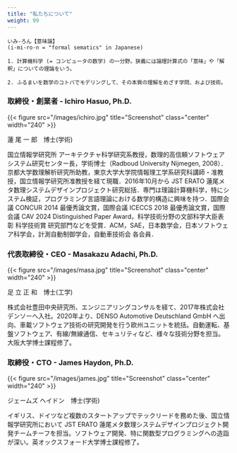 ```yaml
---
title: "私たちについて"
weight: 99
---
```


```Haskel
いみ-ろん【意味論】
(i-mi-ro-n = "formal sematics" in Japanese)

1. 計算機科学 (= コンピュータの数学) の一分野。狭義には論理計算式の「意味」や「解釈」についての理論をいう。

2. ふるまいを数学のコトバでモデリングして、その本質の理解をめざす学問、および技術。
```

### 取締役・創業者 - Ichiro Hasuo, Ph.D.

{{< figure src="/images/ichiro.jpg" title="Screenshot" class="center" width="240" >}}

蓮 尾 一 郎　博士(学術)

国立情報学研究所 アーキテクチャ科学研究系教授，数理的高信頼ソフトウェアシステム研究センター長，学術博士（Radboud University Nijmegen, 2008）．京都大学数理解析研究所助教，東京大学大学院情報理工学系研究科講師・准教授，国立情報学研究所准教授を経て現職．2016年10月から JST ERATO 蓮尾メタ数理システムデザインプロジェクト研究総括．専門は理論計算機科学，特にシステム検証，プログラミング言語理論における数学的構造に興味を持つ．国際会議 CONCUR 2014 最優秀論文賞，国際会議 ICECCS 2018 最優秀論文賞，国際会議 CAV 2024 Distinguished Paper Award，科学技術分野の文部科学大臣表彰 科学技術賞 研究部門などを受賞．ACM，SAE，日本数学会，日本ソフトウェア科学会，計測自動制御学会，自動車技術会 各会員．

### 代表取締役・CEO - Masakazu Adachi, Ph.D.

{{< figure src="/images/masa.jpg" title="Screenshot" class="center" width="240" >}}

足 立 正 和　博士(工学)

株式会社豊田中央研究所、エンジニアリングコンサルを経て、2017年株式会社デンソーへ入社。2020年より、DENSO Automotive Deutschland GmbH へ出向、車載ソフトウェア技術の研究開発を行う欧州ユニットを統括。自動運転、基盤ソフトウェア、有線/無線通信、セキュリティなど、様々な技術分野を担当。大阪大学博士課程修了。

### 取締役・CTO - James Haydon, Ph.D.

{{< figure src="/images/james.jpg" title="Screenshot" class="center" width="240" >}}

ジェームズ ヘイドン　博士(学術)

イギリス、ドイツなど複数のスタートアップでテックリードを務めた後、国立情報学研究所において JST ERATO 蓮尾メタ数理システムデザインプロジェクト開発チームチーフを担当。ソフトウェア開発、特に関数型プログラミングへの造詣が深い。英オックスフォード大学博士課程修了。
